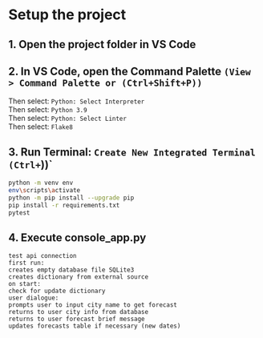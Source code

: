 # Setup the project

## 1. Open the project folder in VS Code

## 2. In VS Code, open the Command Palette `(View > Command Palette or (Ctrl+Shift+P))`

Then select: `Python: Select Interpreter`  
Then select: `Python 3.9`  
Then select: `Python: Select Linter`  
Then select: `Flake8`

## 3. Run Terminal: `Create New Integrated Terminal (Ctrl+`))`  

``` bash
python -m venv env
env\scripts\activate
python -m pip install --upgrade pip
pip install -r requirements.txt
pytest
```

## 4. Execute console_app.py

``` 
test api connection
first run:
creates empty database file SQLite3
creates dictionary from external source
on start:
check for update dictionary
user dialogue:
prompts user to input city name to get forecast
returns to user city info from database
returns to user forecast brief message
updates forecasts table if necessary (new dates)

```


